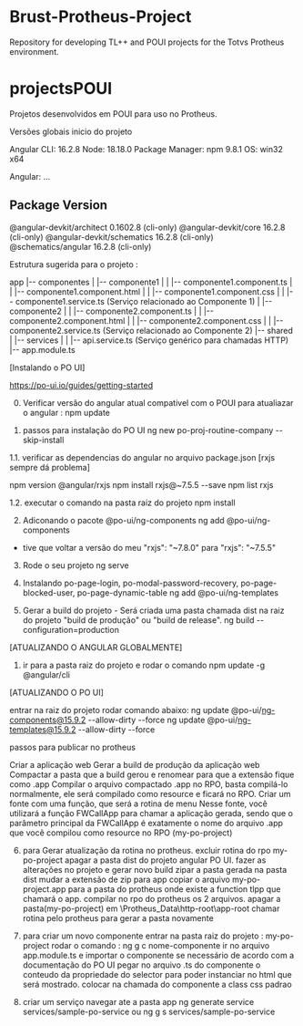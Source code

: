 # Brust-Protheus-Project
Repository for developing TL++ and POUI projects for the Totvs Protheus environment.

# projectsPOUI
Projetos desenvolvidos em POUI para uso no Protheus.

Versões globais inicio do projeto

Angular CLI: 16.2.8
Node: 18.18.0
Package Manager: npm 9.8.1
OS: win32 x64

Angular:
...

Package                      Version
------------------------------------------------------
@angular-devkit/architect    0.1602.8 (cli-only)
@angular-devkit/core         16.2.8 (cli-only)
@angular-devkit/schematics   16.2.8 (cli-only)
@schematics/angular          16.2.8 (cli-only)

Estrutura sugerida para o projeto :

app
|-- componentes
|   |-- componente1
|   |   |-- componente1.component.ts
|   |   |-- componente1.component.html
|   |   |-- componente1.component.css
|   |   |-- componente1.service.ts (Serviço relacionado ao Componente 1)
|   |-- componente2
|   |   |-- componente2.component.ts
|   |   |-- componente2.component.html
|   |   |-- componente2.component.css
|   |   |-- componente2.service.ts (Serviço relacionado ao Componente 2)
|-- shared
|   |-- services
|   |   |-- api.service.ts (Serviço genérico para chamadas HTTP)
|-- app.module.ts


[Instalando o PO UI]

https://po-ui.io/guides/getting-started

0. Verificar versão do angular atual compativel com o POUI
para atualiazar o angular : npm update

1. passos para instalação do PO UI
ng new po-proj-routine-company --skip-install

1.1. verificar as dependencias do angular no arquivo package.json [rxjs sempre dá problema]

npm version @angular/rxjs 
npm install rxjs@~7.5.5 --save
npm list rxjs

1.2. executar o comando na pasta raiz do projeto
npm install

2. Adiconando o pacote @po-ui/ng-components
ng add @po-ui/ng-components

* tive que voltar a versão do meu   "rxjs": "~7.8.0" para "rxjs": "~7.5.5"

3. Rode o seu projeto
ng serve

4. Instalando po-page-login, po-modal-password-recovery, po-page-blocked-user, po-page-dynamic-table 
ng add @po-ui/ng-templates

5. Gerar a build do projeto - Será criada uma pasta chamada dist na raiz do projeto "build de produção" ou "build de release".
ng build --configuration=production

[ATUALIZANDO O ANGULAR GLOBALMENTE]
1. ir para a pasta raiz do projeto e rodar o comando
npm update -g @angular/cli


[ATUALIZANDO O PO UI]

entrar na raiz do projeto
rodar comando abaixo:
ng update @po-ui/ng-components@15.9.2 --allow-dirty --force
ng update @po-ui/ng-templates@15.9.2 --allow-dirty --force


passos para publicar no protheus

Criar a aplicação web
Gerar a build de produção da aplicação web
Compactar a pasta que a build gerou e renomear para que a extensão fique como .app
Compilar o arquivo compactado .app no RPO, basta compilá-lo normalmente, ele será compilado como resource e ficará no RPO.
Criar um fonte com uma função, que será a rotina de menu
Nesse fonte, você utilizará a função FWCallApp para chamar a aplicação gerada, sendo que o parâmetro principal da FWCallApp é exatamente o nome do arquivo .app que você compilou como resource no RPO (my-po-project)

6. para Gerar atualização da rotina no protheus.
    excluir rotina do rpo my-po-project
    apagar a pasta dist do projeto angular PO UI.
    fazer as alterações no projeto e gerar novo build
    zipar a pasta gerada na pasta dist 
    mudar a extensão de zip para app
    copiar o arquivo  my-po-project.app para a pasta do protheus onde existe a function tlpp que chamará o app.
    compilar no rpo do protheus os 2 arquivos.
    apagar a pasta(my-po-project) em \Protheus_Data\http-root\app-root
    chamar rotina pelo protheus para gerar a pasta novamente
    
7. para criar um novo componente
    entrar na pasta raiz do projeto : my-po-project
    rodar o comando :
    ng g c nome-componente
    ir no arquivo app.module.ts e importar o componente se necessário de acordo com a documentação do PO UI
    pegar no arquivo .ts do componente o conteudo da propriedade do selector para poder instanciar no html que será mostrado.
    colocar na chamada do componente a class css padrao

8. criar um serviço 
    navegar ate a pasta app
    ng generate service services/sample-po-service ou ng g s services/sample-po-service